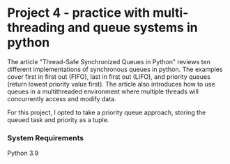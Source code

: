 # Project 4 - practice with multi-threading and queue systems in python

The article "Thread-Safe Synchronized Queues in Python" reviews ten different implementations of synchronous queues in python. The examples cover first in first out (FIFO), last in first out (LIFO), and priority queues (return lowest priority value first). The article also introduces how to use queues in a multithreaded environment where multiple threads will concurrently access and modify data. 

For this project, I opted to take a priority queue approach, storing the queued task and priority as a tuple. 

### System Requirements
Python 3.9
